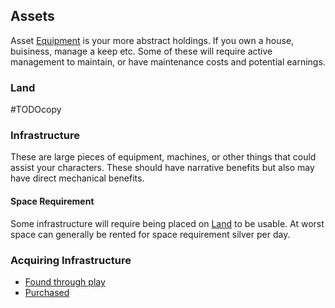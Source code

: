 ## Assets
Asset [Equipment](Equipment) is your more abstract holdings. If you own a house, buisiness, manage a keep etc. Some of these will require active management to maintain, or have maintenance costs and potential earnings. 

### Land
#TODOcopy 

### Infrastructure
These are large pieces of equipment, machines, or other things that could assist your characters. These should have narrative benefits but also may have direct mechanical benefits.

#### Space Requirement
Some infrastructure will require being placed on [Land](#Land) to be usable. At worst space can generally be rented for space requirement silver per day.

### Acquiring Infrastructure
* [Found through play](Equipment#Looting)
* [Purchased](Example-Infrastructure)



